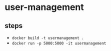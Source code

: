 # user-management

## steps

- `docker build -t usermanagement .`
- `docker run -p 5000:5000 -it usermanagement`
